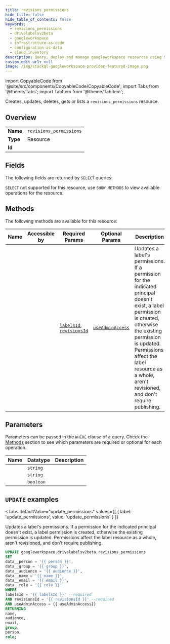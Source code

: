 ```yaml
--- 
title: revisions_permissions
hide_title: false
hide_table_of_contents: false
keywords:
  - revisions_permissions
  - drivelabelsv2beta
  - googleworkspace
  - infrastructure-as-code
  - configuration-as-data
  - cloud inventory
description: Query, deploy and manage googleworkspace resources using SQL
custom_edit_url: null
image: /img/stackql-googleworkspace-provider-featured-image.png
---
```


import CopyableCode from '@site/src/components/CopyableCode/CopyableCode';
import Tabs from '@theme/Tabs';
import TabItem from '@theme/TabItem';

Creates, updates, deletes, gets or lists a <code>revisions_permissions</code> resource.

## Overview
<table><tbody>
<tr><td><b>Name</b></td><td><code>revisions_permissions</code></td></tr>
<tr><td><b>Type</b></td><td>Resource</td></tr>
<tr><td><b>Id</b></td><td><CopyableCode code="googleworkspace.drivelabelsv2beta.revisions_permissions" /></td></tr>
</tbody></table>

## Fields

The following fields are returned by `SELECT` queries:

`SELECT` not supported for this resource, use `SHOW METHODS` to view available operations for the resource.


## Methods

The following methods are available for this resource:

<table>
<thead>
    <tr>
    <th>Name</th>
    <th>Accessible by</th>
    <th>Required Params</th>
    <th>Optional Params</th>
    <th>Description</th>
    </tr>
</thead>
<tbody>
<tr>
    <td><a href="#update_permissions"><CopyableCode code="update_permissions" /></a></td>
    <td><CopyableCode code="update" /></td>
    <td><a href="#parameter-labelsId"><code>labelsId</code></a>, <a href="#parameter-revisionsId"><code>revisionsId</code></a></td>
    <td><a href="#parameter-useAdminAccess"><code>useAdminAccess</code></a></td>
    <td>Updates a label's permissions. If a permission for the indicated principal doesn't exist, a label permission is created, otherwise the existing permission is updated. Permissions affect the label resource as a whole, aren't revisioned, and don't require publishing.</td>
</tr>
</tbody>
</table>

## Parameters

Parameters can be passed in the `WHERE` clause of a query. Check the [Methods](#methods) section to see which parameters are required or optional for each operation.

<table>
<thead>
    <tr>
    <th>Name</th>
    <th>Datatype</th>
    <th>Description</th>
    </tr>
</thead>
<tbody>
<tr id="parameter-labelsId">
    <td><CopyableCode code="labelsId" /></td>
    <td><code>string</code></td>
    <td></td>
</tr>
<tr id="parameter-revisionsId">
    <td><CopyableCode code="revisionsId" /></td>
    <td><code>string</code></td>
    <td></td>
</tr>
<tr id="parameter-useAdminAccess">
    <td><CopyableCode code="useAdminAccess" /></td>
    <td><code>boolean</code></td>
    <td></td>
</tr>
</tbody>
</table>

## `UPDATE` examples

<Tabs
    defaultValue="update_permissions"
    values={[
        { label: 'update_permissions', value: 'update_permissions' }
    ]}
>
<TabItem value="update_permissions">

Updates a label's permissions. If a permission for the indicated principal doesn't exist, a label permission is created, otherwise the existing permission is updated. Permissions affect the label resource as a whole, aren't revisioned, and don't require publishing.

```sql
UPDATE googleworkspace.drivelabelsv2beta.revisions_permissions
SET 
data__person = '{{ person }}',
data__group = '{{ group }}',
data__audience = '{{ audience }}',
data__name = '{{ name }}',
data__email = '{{ email }}',
data__role = '{{ role }}'
WHERE 
labelsId = '{{ labelsId }}' --required
AND revisionsId = '{{ revisionsId }}' --required
AND useAdminAccess = {{ useAdminAccess}}
RETURNING
name,
audience,
email,
group,
person,
role;
```
</TabItem>
</Tabs>
